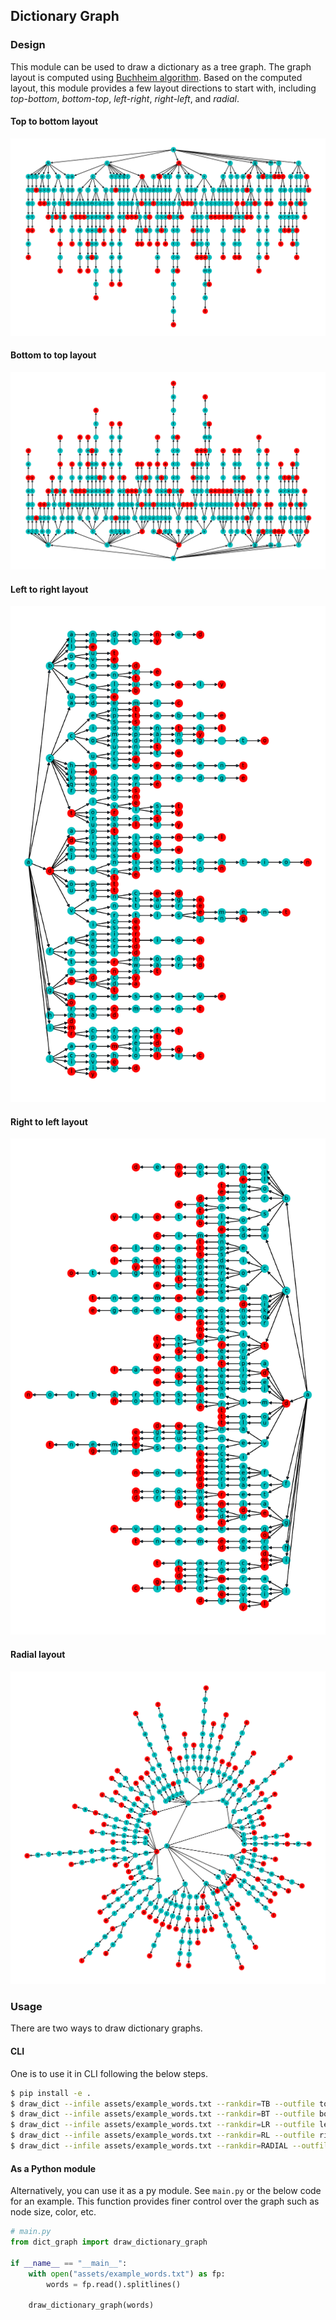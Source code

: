 ## Dictionary Graph
 
### Design

This module can be used to draw a dictionary as a tree graph. 
The graph layout is computed using [Buchheim algorithm](https://link.springer.com/content/pdf/10.1007/3-540-36151-0_32.pdf).
Based on the computed layout, this module provides a few layout directions to start with, 
including _top-bottom_, _bottom-top_, _left-right_, _right-left_, and _radial_.

#### Top to bottom layout
![From top to bottom](assets/top_bottom.png "top_bottom")

#### Bottom to top layout
![From bottom to top](assets/bottom_top.png "bottom_top")

#### Left to right layout
![From left to right](assets/left_right.png "left_right")

#### Right to left layout
![From right to left](assets/right_left.png "right_left")

#### Radial layout
![Radial](assets/radial.png "radial")

### Usage
There are two ways to draw dictionary graphs. 

#### CLI
One is to use it in CLI following the below steps.
```sh
$ pip install -e .
$ draw_dict --infile assets/example_words.txt --rankdir=TB --outfile top_bottom.png --dpi 300 --figsize 16 10
$ draw_dict --infile assets/example_words.txt --rankdir=BT --outfile bottom_top.png --dpi 300 --figsize 16 10
$ draw_dict --infile assets/example_words.txt --rankdir=LR --outfile left_right.png --dpi 300 --figsize 10 16
$ draw_dict --infile assets/example_words.txt --rankdir=RL --outfile right_left.png --dpi 300 --figsize 10 16
$ draw_dict --infile assets/example_words.txt --rankdir=RADIAL --outfile radial.png --dpi 300 --figsize 16 16
```

#### As a Python module
Alternatively, you can use it as a py module. See `main.py` or the below code for an example. 
This function provides finer control over the graph such as node size, color, etc.

```python
# main.py
from dict_graph import draw_dictionary_graph

if __name__ == "__main__":
    with open("assets/example_words.txt") as fp:
        words = fp.read().splitlines()

    draw_dictionary_graph(words)
```